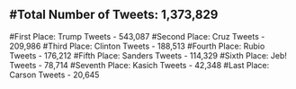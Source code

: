 #Total Number of Tweets: 1,373,829 
---
#First Place: Trump Tweets - 543,087
#Second Place: Cruz Tweets - 209,986
#Third Place: Clinton Tweets - 188,513
#Fourth Place: Rubio Tweets - 176,212
#Fifth Place: Sanders Tweets - 114,329
#Sixth Place: Jeb! Tweets - 78,714
#Seventh Place: Kasich Tweets - 42,348
#Last Place: Carson Tweets - 20,645
